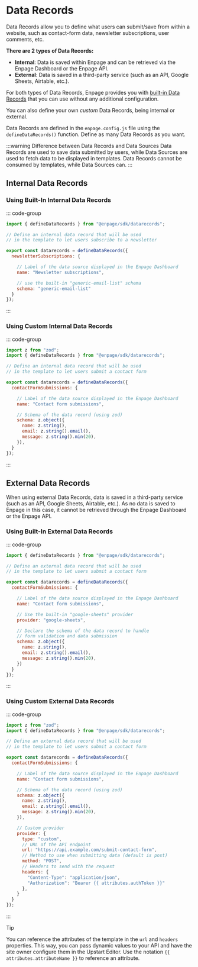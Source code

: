 # Data Records

Data Records allow you to define what users can submit/save from within a website,
such as contact-form data, newsletter subscriptions, user comments, etc.

**There are 2 types of Data Records:**

- **Internal**: Data is saved within Enpage and can be retrieved via the Enpage Dashboard or the Enpage API.
- **External**: Data is saved in a third-party service (such as an API, Google Sheets, Airtable, etc.).

For both types of Data Records, Enpage provides you with [built-in Data Records](./built-in/) that you can use without any additional configuration.

You can also define your own *custom* Data Records, being internal or external.

Data Records are defined in the `enpage.config.js` file using the `defineDataRecords()` function.
Define as many Data Records as you want.

:::warning Difference between Data Records and Data Sources
Data Records are used to save data submitted by users, while Data Sources are used to fetch data to be displayed in templates. Data Records
cannot be consumed by templates, while Data Sources can.
:::

## Internal Data Records

### Using Built-In Internal Data Records

::: code-group

```javascript [enpage.config.js]
import { defineDataRecords } from "@enpage/sdk/datarecords";

// Define an internal data record that will be used
// in the template to let users subscribe to a newsletter

export const datarecords = defineDataRecords({
  newsletterSubscriptions: {

    // Label of the data source displayed in the Enpage Dashboard
    name: "Newsletter subscriptions",

    // use the built-in "generic-email-list" schema
    schema: "generic-email-list"
  }
});
```

:::

### Using Custom Internal Data Records

::: code-group

```javascript [enpage.config.js]
import z from "zod";
import { defineDataRecords } from "@enpage/sdk/datarecords";

// Define an internal data record that will be used
// in the template to let users submit a contact form

export const datarecords = defineDataRecords({
  contactFormSubmissions: {

    // Label of the data source displayed in the Enpage Dashboard
    name: "Contact form submissions",

    // Schema of the data record (using zod)
    schema: z.object({
      name: z.string(),
      email: z.string().email(),
      message: z.string().min(20),
    }),
  }
});

```

:::

## External Data Records

When using external Data Records, data is saved in a third-party service (such as an API, Google Sheets, Airtable, etc.).
As no data is saved to Enpage in this case, it cannot be retrieved through the Enpage Dashboard or the Enpage API.

### Using Built-In External Data Records

::: code-group

```javascript [enpage.config.js]
import { defineDataRecords } from "@enpage/sdk/datarecords";

// Define an external data record that will be used
// in the template to let users submit a contact form

export const datarecords = defineDataRecords({
  contactFormSubmissions: {

    // Label of the data source displayed in the Enpage Dashboard
    name: "Contact form submissions",

    // Use the built-in "google-sheets" provider
    provider: "google-sheets",

    // Declare the schema of the data record to handle
    // form validation and data submission
    schema: z.object({
      name: z.string(),
      email: z.string().email(),
      message: z.string().min(20),
    })
  }
});
```

:::

### Using Custom External Data Records

::: code-group

```javascript [enpage.config.js]
import z from "zod";
import { defineDataRecords } from "@enpage/sdk/datarecords";

// Define an external data record that will be used
// in the template to let users submit a contact form

export const datarecords = defineDataRecords({
  contactFormSubmissions: {

    // Label of the data source displayed in the Enpage Dashboard
    name: "Contact form submissions",

    // Schema of the data record (using zod)
    schema: z.object({
      name: z.string(),
      email: z.string().email(),
      message: z.string().min(20),
    }),

    // Custom provider
    provider: {
      type: "custom",
      // URL of the API endpoint
      url: "https://api.example.com/submit-contact-form",
      // Method to use when submitting data (default is post)
      method: "POST",
      // Headers to send with the request
      headers: {
        "Content-Type": "application/json",
        "Authorization": "Bearer {{ attributes.authToken }}"
      },
    }
  }
});
```

:::

> [!TIP]
> You can reference the attributes of the template in the `url` and `headers` properties. This way, you can pass dynamic values to your API and have the site owner configure them in the Upstart Editor.
Use the notation <code v-pre>{{ attributes.attributeName }}</code> to reference an attribute.
